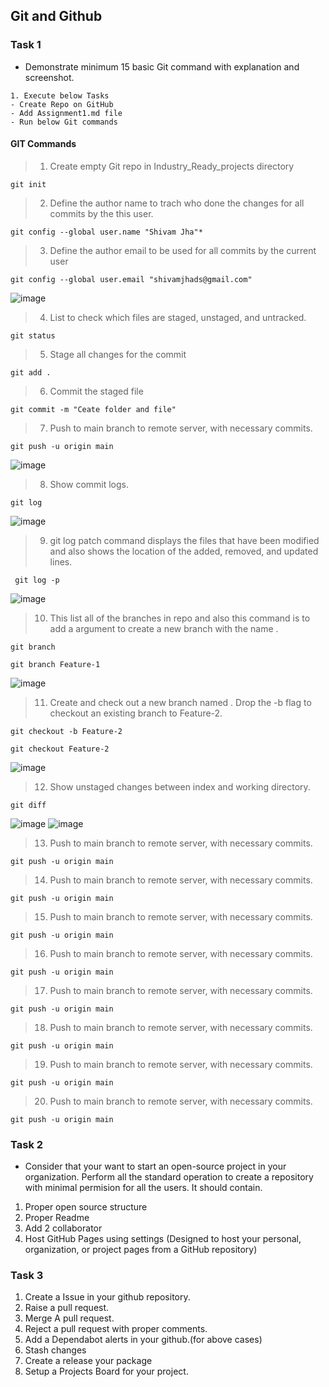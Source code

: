## Git and Github

### Task 1
- Demonstrate minimum 15 basic Git command with explanation and screenshot.
```git
1. Execute below Tasks 
- Create Repo on GitHub
- Add Assignment1.md file
- Run below Git commands 

```
#### GIT Commands

> 1. Create empty Git repo in Industry_Ready_projects directory
```
git init
```

> 2. Define the author name to trach who done the changes for all commits by the this user.
```
git config --global user.name "Shivam Jha"*
```

> 3. Define the author email to be used for all commits by the current user
```
git config --global user.email "shivamjhads@gmail.com"
```

![image](https://github.com/jhashivam/Industry_Ready_projects/blob/main/Git_GitHub/images/git_02.png)


> 4. List to check which files are staged, unstaged, and untracked.
```
git status
```

> 5. Stage all changes for the commit
```
git add .
```

> 6. Commit the staged file
```
git commit -m "Ceate folder and file" 
```

> 7. Push to main branch to remote server, with necessary commits. 
```
git push -u origin main 
```

![image](https://github.com/jhashivam/Industry_Ready_projects/blob/main/Git_GitHub/images/git_01.png)


> 8. Show commit logs. 
```
git log
```

![image](https://github.com/jhashivam/Industry_Ready_projects/blob/main/Git_GitHub/images/git_03.png)


> 9. git log patch command displays the files that have been modified and also shows the location of the added, removed, and updated lines.
```
 git log -p 
```

![image](https://github.com/jhashivam/Industry_Ready_projects/blob/main/Git_GitHub/images/git_04.png)

> 10. This list all of the branches in repo and also this command is to add a <branch> argument to create a new branch with the name <Feature-1>.
```
git branch
```
```
git branch Feature-1
```

![image](https://github.com/jhashivam/Industry_Ready_projects/blob/main/Git_GitHub/images/git_05.png)

> 11. Create and check out a new branch named <branch>. Drop the -b flag to checkout an existing branch to Feature-2.
```
git checkout -b Feature-2
```
```
git checkout Feature-2
```

![image](https://github.com/jhashivam/Industry_Ready_projects/blob/main/Git_GitHub/images/git_08.png)


> 12. Show unstaged changes between index and working directory. 
```
git diff
```

![image](https://github.com/jhashivam/Industry_Ready_projects/blob/main/Git_GitHub/images/git_06.png)
![image](https://github.com/jhashivam/Industry_Ready_projects/blob/main/Git_GitHub/images/git_07.png)


> 13. Push to main branch to remote server, with necessary commits. 
```
git push -u origin main 
```

> 14. Push to main branch to remote server, with necessary commits. 
```
git push -u origin main 
```

> 15. Push to main branch to remote server, with necessary commits. 
```
git push -u origin main 
```

> 16. Push to main branch to remote server, with necessary commits. 
```
git push -u origin main 
```

> 17. Push to main branch to remote server, with necessary commits. 
```
git push -u origin main 
```

> 18. Push to main branch to remote server, with necessary commits. 
```
git push -u origin main 
```

> 19. Push to main branch to remote server, with necessary commits. 
```
git push -u origin main 
```

> 20. Push to main branch to remote server, with necessary commits. 
```
git push -u origin main 
```

### Task 2 
- Consider that your want to start an open-source project in your organization. Perform all the standard operation to create a repository with minimal permision for all the users. It should contain.
1. Proper open source structure 
2. Proper Readme
3. Add 2 collaborator 
4. Host GitHub Pages using settings (Designed to host your personal, organization, or project pages from a GitHub repository)

### Task 3 
1. Create a Issue in your github repository.
2. Raise a pull request.
3. Merge A pull request.
4. Reject a pull request with proper comments.
5. Add a Dependabot alerts in your github.(for above cases)
6. Stash changes
7. Create a release your package
8. Setup a Projects Board for your project.